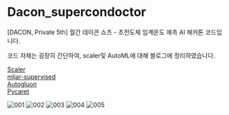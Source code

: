 # Dacon_supercondoctor
[DACON, Private 5th] 월간 데이콘 쇼츠 - 초전도체 임계온도 예측 AI 해커톤 코드입니다.  
  
코드 자체는 굉장히 간단하여, scaler및 AutoML에 대해 블로그에 정리하였습니다.  

[Scaler](https://almosthave.tistory.com/5)  
[mljar-supervised](https://almosthave.tistory.com/12)  
[Autogluon](https://almosthave.tistory.com/15)  
[Pycaret](https://almosthave.tistory.com/16)  

![001](https://github.com/hoon-bari/Dacon_supercondoctor/assets/121400054/a06baef9-4dae-4e4d-9b76-b15aeba2058a)
![002](https://github.com/hoon-bari/Dacon_supercondoctor/assets/121400054/79066a78-f371-49df-aadb-26b9553509ea)
![003](https://github.com/hoon-bari/Dacon_supercondoctor/assets/121400054/db333459-cc8b-4364-9bc1-3928955c3fbc)
![004](https://github.com/hoon-bari/Dacon_supercondoctor/assets/121400054/952f7159-aab4-48f7-9334-73e1e3f9d467)
![005](https://github.com/hoon-bari/Dacon_supercondoctor/assets/121400054/67cc8597-2467-4446-8475-3b875cfcb761)
